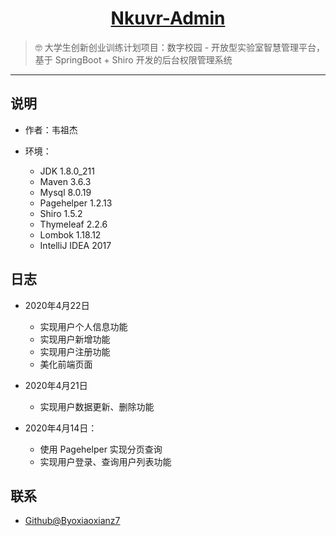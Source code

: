 <h1 align="center"><a href="https://github.com/byojiaoxianz7/Nkuvr-Admin" target="_blank">Nkuvr-Admin</a></h1>

> :nerd_face: 大学生创新创业训练计划项目：数字校园 - 开放型实验室智慧管理平台，基于 SpringBoot + Shiro 开发的后台权限管理系统

------------------------------

## 说明

- 作者：韦祖杰

- 环境：

    - JDK        1.8.0_211
    - Maven      3.6.3
    - Mysql      8.0.19
    - Pagehelper 1.2.13
    - Shiro      1.5.2
    - Thymeleaf  2.2.6
    - Lombok     1.18.12
    - IntelliJ IDEA 2017
        

## 日志

- 2020年4月22日
    - 实现用户个人信息功能
    - 实现用户新增功能
    - 实现用户注册功能
    - 美化前端页面

- 2020年4月21日
    - 实现用户数据更新、删除功能

- 2020年4月14日：
    - 使用 Pagehelper 实现分页查询
    - 实现用户登录、查询用户列表功能

## 联系

- [Github@Byoxiaoxianz7](https://github.com/byojiaoxianz7)
    
